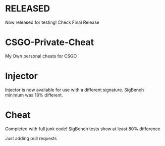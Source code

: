 # RELEASED
Now released for testing!
Check Final Release
# CSGO-Private-Cheat
My Own personal cheats for CSGO
# Injector
Injector is now available for use with a different signature. SigBench minimum was 18% different.
# Cheat 
Completed with full junk code! SigBench tests show at least 80% difference


Just adding pull requests 
